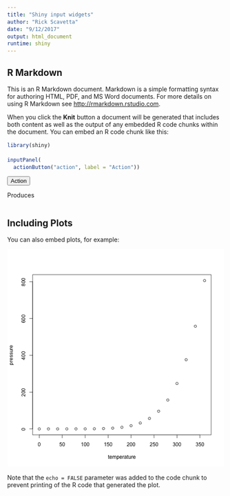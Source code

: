 ```yaml
---
title: "Shiny input widgets"
author: "Rick Scavetta"
date: "9/12/2017"
output: html_document
runtime: shiny
---
```




## R Markdown

This is an R Markdown document. Markdown is a simple formatting syntax for authoring HTML, PDF, and MS Word documents. For more details on using R Markdown see <http://rmarkdown.rstudio.com>.

When you click the **Knit** button a document will be generated that includes both content as well as the output of any embedded R code chunks within the document. You can embed an R code chunk like this:



```r
library(shiny)

inputPanel(
  actionButton("action", label = "Action"))
```

<!--html_preserve--><div class="shiny-input-panel">
<div class="shiny-flow-layout">
<div>
<button id="action" type="button" class="btn btn-default action-button">Action</button>
</div>
</div>
</div><!--/html_preserve-->

Produces

<!--html_preserve--><pre id="out6c4ac4ad3f503688" class="shiny-text-output noplaceholder"></pre><!--/html_preserve-->

## Including Plots

You can also embed plots, for example:

![plot of chunk pressure](figure/pressure-1.png)

Note that the `echo = FALSE` parameter was added to the code chunk to prevent printing of the R code that generated the plot.
